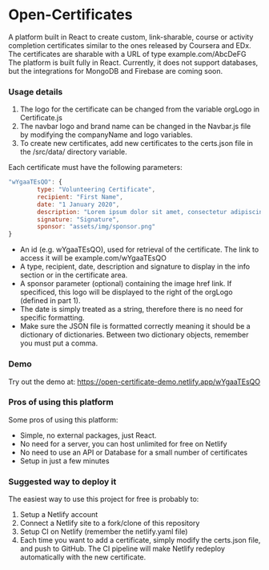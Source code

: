 # Open-Certificates
A platform built in React to create custom, link-sharable, course or activity completion certificates similar to the ones released by Coursera and EDx. The certificates are sharable with a URL of type example.com/AbcDeFG
The platform is built fully in React. Currently, it does not support databases, but the integrations for MongoDB and Firebase are coming soon.


### Usage details
1. The logo for the certificate can be changed from the variable orgLogo in Certificate.js
2. The navbar logo and brand name can be changed in the Navbar.js file by modifying the companyName and logo variables.
3. To create new certificates, add new certificates to the certs.json file in the /src/data/ directory variable.

Each certificate must have the following parameters:
```javascript
"wYgaaTEsQO": {
		type: "Volunteering Certificate",
		recipient: "First Name",
		date: "1 January 2020",
		description: "Lorem ipsum dolor sit amet, consectetur adipiscing elit.",
		signature: "Signature",
		sponsor: "assets/img/sponsor.png"
}
```
- An id (e.g. wYgaaTEsQO), used for retrieval of the certificate. The link to access it will be example.com/wYgaaTEsQO
- A type, recipient, date, description and signature to display in the info section or in the certificate area.
- A sponsor parameter (optional) containing the image href link. If specificed, this logo will be displayed to the right of the orgLogo (defined in part 1).
- The date is simply treated as a string, therefore there is no need for specific formatting.
- Make sure the JSON file is formatted correctly meaning it should be a dictionary of dictionaries. Between two dictionary objects, remember you must put a comma.


### Demo
Try out the demo at: https://open-certificate-demo.netlify.app/wYgaaTEsQO

### Pros of using this platform
Some pros of using this platform:
- Simple, no external packages, just React.
- No need for a server, you can host unlimited for free on Netlify
- No need to use an API or Database for a small number of certificates
- Setup in just a few minutes

### Suggested way to deploy it
The easiest way to use this project for free is probably to:
1. Setup a Netlify account
2. Connect a Netlify site to a fork/clone of this repository
3. Setup CI on Netlify (remember the netlify.yaml file)
4. Each time you want to add a certificate, simply modify the certs.json file, and push to GitHub. The CI pipeline will make Netlify redeploy automatically with the new certificate.
